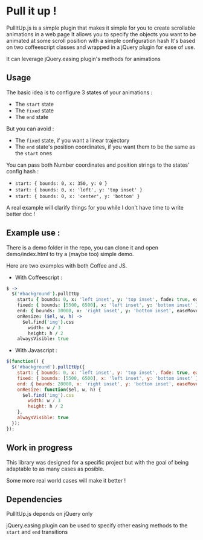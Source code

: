 # Pull it up !

PullItUp.js is a simple plugin that makes it simple for you to create scrollable animations in a web page
It allows you to specify the objects you want to be animated at some scroll position with a simple configuration hash
It's based on two coffeescript classes and wrapped in a jQuery plugin for ease of use.

It can leverage jQuery.easing plugin's methods for animations


## Usage

The basic idea is to configure 3 states of your animations :

* The `start` state
* The `fixed` state
* The `end` state

But you can avoid :

* The `fixed` state, if you want a linear trajectory
* The `end` state's position coordinates, if you want them to be the same as the `start` ones

You can pass both Number coordinates and position strings to the states' config hash :

* `start: { bounds: 0, x: 350, y: 0 }`
* `start: { bounds: 0, x: 'left', y: 'top inset' }`
* `start: { bounds: 0, x: 'center', y: 'bottom' }`

A real example will clarify things for you while I don't have time to write better doc !

## Example use :

There is a demo folder in the repo, you can clone it and open demo/index.html to try a (maybe too) simple demo.

Here are two examples with both Coffee and JS.


* With Coffeescript :

```coffeescript
$ ->
  $('#background').pullItUp
    start: { bounds: 0, x: 'left inset', y: 'top inset', fade: true, easeMove: true, easing: 'easeInOutQuad' },
    fixed: { bounds: [5500, 6500], x: 'left inset', y: 'bottom inset' }
    end: { bounds: 10000, x: 'right inset', y: 'bottom inset', easeMove: true, easing: 'easeOutSine' }
    onResize: ($el, w, h) ->
      $el.find('img').css
        width: w / 3
        height: h / 2
    alwaysVisible: true
```

* With Javascript :

```javascript
$(function() {
  $('#background').pullItUp({
    start: { bounds: 0, x: 'left inset', y: 'top inset', fade: true, easeMove: true, easing: 'easeInOutQuad' },
    fixed: { bounds: [5500, 6500], x: 'left inset', y: 'bottom inset' },
    end: { bounds: 20000, x: 'right inset', y: 'bottom inset', easeMove: true, easing: 'easeOutSine' },
    onResize: function($el, w, h) {
      $el.find('img').css
        width: w / 3
        height: h / 2
    },
    alwaysVisible: true
  });
});
```

## Work in progress

This library was designed for a specific project but with the goal of being adaptable to as many cases as posible.

Some more real world cases will make it better !

## Dependencies

PullItUp.js depends on jQuery only

jQuery.easing plugin can be used to specify other easing methods to the `start` and `end` transitions



